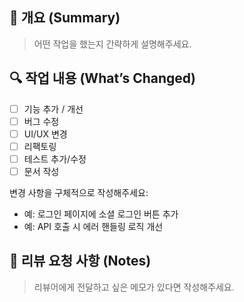 ## 📌 개요 (Summary)

> 어떤 작업을 했는지 간략하게 설명해주세요.

## 🔍 작업 내용 (What’s Changed)

- [ ] 기능 추가 / 개선
- [ ] 버그 수정
- [ ] UI/UX 변경
- [ ] 리팩토링
- [ ] 테스트 추가/수정
- [ ] 문서 작성

변경 사항을 구체적으로 작성해주세요:

- 예: 로그인 페이지에 소셜 로그인 버튼 추가
- 예: API 호출 시 에러 핸들링 로직 개선

## 📝 리뷰 요청 사항 (Notes)

> 리뷰어에게 전달하고 싶은 메모가 있다면 작성해주세요.
